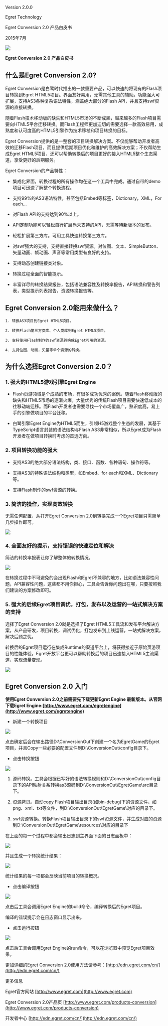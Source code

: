 Version 2.0.0

Egret Technology

Egret Conversion 2.0 产品白皮书

2015年7月

![](56b1ab7ed42f8.png)

**Egret Conversion 2.0 产品白皮书**

## 什么是Egret Conversion 2.0?

Egret Conversion是白鹭时代推出的一款重要产品，可以快速的将现有的Flash项目转换到Egret HTML5项目。界面友好易用，无需其他工具的辅助。功能强大可扩展，支持AS3各种复杂语法特性，涵盖绝大部分的Flash API，并且支持swf资源的直接转换。

随着Flash技术移动版的缺失和HTML5市场的不断成熟，越来越多的Flash项目需要向HTML5平台迁移转换。而Flash工程师更加迫切的需要选择一款高效易用，成熟度和认可度高的HTML5引擎作为技术移植和项目转换的目标。

Egret Conversion提供的是一整套的项目转换解决方案。不仅能够帮助开发者高效的迁移Flash项目，而且提供后期项目优化和维护的高效解决方案；不仅帮助生成Egret HTML5项目，还可以帮助转换后的项目更好的接入HTML5整个生态渠道，享受更好的后期服务。

Egret Conversion的产品特性：

* 集成化界面，转换过程的所有操作均在这一个工具中完成。通过自带的demo项目可迅速了解整个转换流程。

* 支持99%的AS3语法特性，甚至包括Embed等标签，Dictionary，XML，For each...

* 对Flash API的支持达到90%以上。

* API定制功能可以轻松自行扩展尚未支持的API，无需等待新版本的发布。

* 轻松扩展第三方库。可用工具快速转换第三方库。

* 对swf强大的支持，支持直接转换swf资源。对位图、文本、SimpleButton、矢量动画、帧动画、声音等常用类型有良好的支持。

* 支持动态创建链接类对象。

* 转换过程全面的智能提示。

* 丰富详尽的转换结果报告，包括语法兼容性及转换率报告，API转换和警告列表，类型提示列表报告，资源转换报告等。

 

## Egret Conversion 2.0能用来做什么？

    1. 转换AS3项目到Egret HTML5项目。

    2. 转换Flash第三方类库、个人类库到Egret HTML5项目。

    3. 支持使用Flash制作的swf资源转换成Egret可用的资源。

    4. 支持位图，动画，矢量等单个资源的转换。

 

## 为什么选择Egret Conversion 2.0？

### 1. 强大的HTML5游戏引擎Egret Engine

* Flash页游领域是个成熟的市场，有很多成功优秀的案例。随着Flash移动版的缺失和HTML5市场的逐渐火爆，大量优秀的传统Flash项目需要快速低成本的往移动端迁移。而Flash开发者也需要寻找一个市场覆盖广，熟识度高，易上手的引擎做项目的平台迁移。

* 白鹭引擎Egret Engine为HTML5而生，引领H5游戏整个生态的发展，其基于TypeScript语言封装的语法结构与Flash AS3非常相似，所以Egret成为Flash开发者在做项目转换时考虑的首选方向。

### 2. 项目转换功能的强大

* 支持AS3的绝大部分语法结构，类、接口、函数、各种语句、操作符等。

* 支持AS3的特殊语法结构和类型，如Embed、for each和XML、Dictionary等。

* 支持Flash制作的swf资源的转换。

### 3. 简洁的操作，实现高效转换

无需任何配置，从打开Egret Conversion 2.0到转换完成一个Egret项目只需简单几步操作即可。

![](56b1ab7e9c3df.jpg)

### 4. 全面友好的提示，支持错误的快速定位和解决

简洁的转换率报表让你了解整体的转换情况。

![](56b1ab7f293c3.png)

在转换过程中不可避免的会出现Flash和Egret不兼容的地方，比如语法兼容性问题，API兼容性问题，这些都不用你担心，工具会告诉你问题出在哪，只要按照我们建议的方案修改即可。

### 5. 强大的后续Egret项目调优，打包，发布以及运营的一站式解决方案的支持

选择了Egret Conversion 2.0就是选择了Egret HTML5工具流和发布平台解决方案，从产品研发，项目转换，调试优化，打包发布到上线运营，一站式解决方案，解决后顾之忧。

转换后的Egret项目运行在集成Runtime的渠道平台上，将获得接近于原始页游项目的性能体验。Egret开放平台更可以帮助转换后的项目迅速接入HTML5主流渠道，实现流量变现。

![](56b1ab7fb9336.jpg)

## Egret Conversion 2.0 入门

**使用Egret Conversion 2.0之前需要先下载更新Egret Engine 最新版本。从官网下载Egret Engine:[http://www.egret.com/egretengine](http://www.egret.com/egretengine)**

* 新建一个转换项目

![](56b1ab7fd7fa7.png)

点击确定后会在输出路径D:\ConversionOut下创建一个名为EgretGame的Egret项目，并且Copy一些必要的配置文件到D:\ConversionOut\config目录下。

* 点击转换按钮

![](56b1ab8004933.png)

1) 源码转换。工具会根据已写好的语法转换规则和D:\ConversionOut\config目录下的API映射关系转换as3源码到D:\ConversionOut\EgretGame\src目录下。

2) 资源拷贝。自动copy Flash项目输出目录(如bin-debug)下的资源文件，如png、xml、txt等文件，到D:\ConversionOut\EgretGame\对应的目录下。

3) swf资源转换。转换Flash项目输出目录下的swf资源文件，并生成对应的资源到D:\ConversionOut\EgretGame\resources\对应的目录下

在上面的每一个过程中都会输出日志到主界面下面的日志面板中：

![](56b1ab80266aa.png)

并且生成一个转换统计结果：

![](56b1ab805b4a6.png)

统计结果的每一项都会反映当前项目的转换概况。

* 点击编译按钮

![](56b1ab8075879.png)

点击后工具会调用Egret Engine的build命令，编译转换后的Egret项目。

编译的错误提示会在日志窗口显示出来。

* 点击运行按钮

![](56b1ab80979fd.png)

点击后工具会调用Egret Engine的run命令，可以在浏览器中预览Egret项目效果。

更加详细的Egret Conversion 2.0使用方法请参考：[http://edn.egret.com/cn/](http://edn.egret.com/cn/)

更多信息

Egret官方网站 [http://www.egret.com](http://www.egret.com)

Egret Conversion 2.0产品页 [http://www.egret.com/products-conversion](http://www.egret.com/products-conversion)

开发者中心 [http://edn.egret.com/cn/](http://edn.egret.com/cn/)



